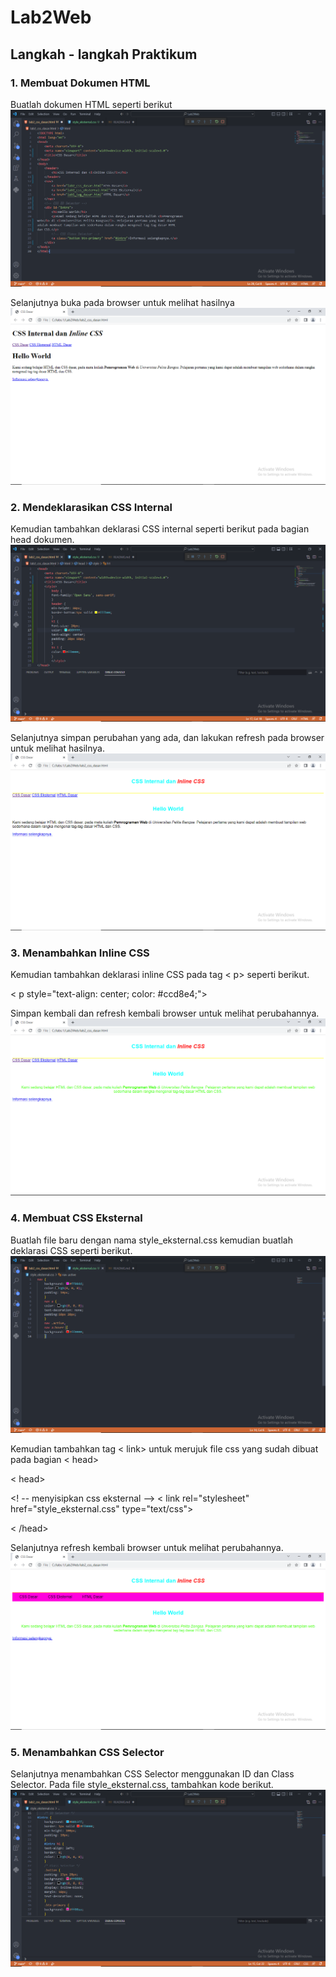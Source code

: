 # Lab2Web
## Langkah - langkah Praktikum
### 1. Membuat Dokumen HTML
Buatlah dokumen HTML seperti berikut
![image](/screenshot/ss1.png) <p>
Selanjutnya buka pada browser untuk melihat hasilnya
![image](/screenshot/ss2.png)
### 2. Mendeklarasikan CSS Internal
Kemudian tambahkan deklarasi CSS internal seperti berikut pada bagian head dokumen.
![image](/screenshot/ss3.png) <p>
Selanjutnya simpan perubahan yang ada, dan lakukan refresh pada browser untuk melihat
hasilnya.
![image](/screenshot/ss4.png)
### 3. Menambahkan Inline CSS
Kemudian tambahkan deklarasi inline CSS pada tag < p> seperti berikut. <p>
< p style="text-align: center; color: #ccd8e4;"> <p>
Simpan kembali dan refresh kembali browser untuk melihat perubahannya.
![image](/screenshot/ss5.png)
### 4. Membuat CSS Eksternal
Buatlah file baru dengan nama style_eksternal.css kemudian buatlah deklarasi CSS seperti berikut.
![image](/screenshot/ss6.png) <p>
Kemudian tambahkan tag < link> untuk merujuk file css yang sudah dibuat pada bagian < head> <p>
< head> <p>
<! -- menyisipkan css eksternal -->
< link rel="stylesheet" href="style_eksternal.css" type="text/css"> <p>
< /head> <p>
Selanjutnya refresh kembali browser untuk melihat perubahannya.
![image](/screenshot/ss7.png)
### 5. Menambahkan CSS Selector
Selanjutnya menambahkan CSS Selector menggunakan ID dan Class Selector. Pada file
style_eksternal.css, tambahkan kode berikut.
![image](/screenshot/ss8.png)